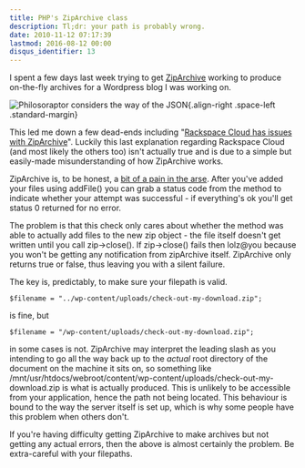 ```yaml
---
title: PHP's ZipArchive class
description: Tl;dr: your path is probably wrong.
date: 2010-11-12 07:17:39
lastmod: 2016-08-12 00:00
disqus_identifier: 13
---
```


I spent a few days last week trying to get [ZipArchive](http://us3.php.net/manual/en/class.ziparchive.php) working to produce on-the-fly archives for a Wordpress blog I was working on.

![Philosoraptor considers the way of the JSON](http://hollsk.co.uk/hollsk/images/uploads/4cdd4e8ded30f.jpg){.align-right .space-left .standard-margin}

This led me down a few dead-ends including "[Rackspace Cloud has issues with ZipArchive](http://www.fileslinger.com/2010/03/backupbuddy-the-holy-grail-of-wordpress-backups-is-almost-within-reach/)". Luckily this last explanation regarding Rackspace Cloud (and most likely the others too) isn't actually true and is due to a simple but easily-made misunderstanding of how ZipArchive works.

ZipArchive is, to be honest, a [bit of a pain in the arse](http://codingrecipes.com/the-annoying-php-ziparchive-class). After you've added your files using addFile() you can grab a status code from the method to indicate whether your attempt was successful - if everything's ok you'll get status 0 returned for no error.

The problem is that this check only cares about whether the method was able to actually add files to the new zip object - the file itself doesn't get written until you call zip->close(). If zip->close() fails then lolz@you because you won't be getting any notification from zipArchive itself. ZipArchive only returns true or false, thus leaving you with a silent failure.

The key is, predictably, to make sure your filepath is valid.

`$filename = "../wp-content/uploads/check-out-my-download.zip";`

is fine, but

`$filename = "/wp-content/uploads/check-out-my-download.zip";`

in some cases is not. ZipArchive may interpret the leading slash as you intending to go all the way back up to the _actual_ root directory of the document on the machine it sits on, so something like /mnt/usr/htdocs/webroot/content/wp-content/uploads/check-out-my-download.zip is what is actually produced. This is unlikely to be accessible from your application, hence the path not being located. This behaviour is bound to the way the server itself is set up, which is why some people have this problem when others don't.

If you're having difficulty getting ZipArchive to make archives but not getting any actual errors, then the above is almost certainly the problem. Be extra-careful with your filepaths.